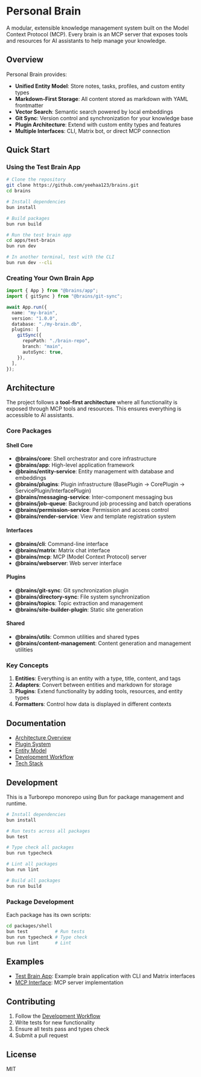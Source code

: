 # Personal Brain

A modular, extensible knowledge management system built on the Model Context Protocol (MCP). Every brain is an MCP server that exposes tools and resources for AI assistants to help manage your knowledge.

## Overview

Personal Brain provides:

- **Unified Entity Model**: Store notes, tasks, profiles, and custom entity types
- **Markdown-First Storage**: All content stored as markdown with YAML frontmatter
- **Vector Search**: Semantic search powered by local embeddings
- **Git Sync**: Version control and synchronization for your knowledge base
- **Plugin Architecture**: Extend with custom entity types and features
- **Multiple Interfaces**: CLI, Matrix bot, or direct MCP connection

## Quick Start

### Using the Test Brain App

```bash
# Clone the repository
git clone https://github.com/yeehaa123/brains.git
cd brains

# Install dependencies
bun install

# Build packages
bun run build

# Run the test brain app
cd apps/test-brain
bun run dev

# In another terminal, test with the CLI
bun run dev --cli
```

### Creating Your Own Brain App

```typescript
import { App } from "@brains/app";
import { gitSync } from "@brains/git-sync";

await App.run({
  name: "my-brain",
  version: "1.0.0",
  database: "./my-brain.db",
  plugins: [
    gitSync({
      repoPath: "./brain-repo",
      branch: "main",
      autoSync: true,
    }),
  ],
});
```

## Architecture

The project follows a **tool-first architecture** where all functionality is exposed through MCP tools and resources. This ensures everything is accessible to AI assistants.

### Core Packages

#### Shell Core

- **@brains/core**: Shell orchestrator and core infrastructure
- **@brains/app**: High-level application framework
- **@brains/entity-service**: Entity management with database and embeddings
- **@brains/plugins**: Plugin infrastructure (BasePlugin → CorePlugin → ServicePlugin/InterfacePlugin)
- **@brains/messaging-service**: Inter-component messaging bus
- **@brains/job-queue**: Background job processing and batch operations
- **@brains/permission-service**: Permission and access control
- **@brains/render-service**: View and template registration system

#### Interfaces

- **@brains/cli**: Command-line interface
- **@brains/matrix**: Matrix chat interface
- **@brains/mcp**: MCP (Model Context Protocol) server
- **@brains/webserver**: Web server interface

#### Plugins

- **@brains/git-sync**: Git synchronization plugin
- **@brains/directory-sync**: File system synchronization
- **@brains/topics**: Topic extraction and management
- **@brains/site-builder-plugin**: Static site generation

#### Shared

- **@brains/utils**: Common utilities and shared types
- **@brains/content-management**: Content generation and management utilities

### Key Concepts

1. **Entities**: Everything is an entity with a type, title, content, and tags
2. **Adapters**: Convert between entities and markdown for storage
3. **Plugins**: Extend functionality by adding tools, resources, and entity types
4. **Formatters**: Control how data is displayed in different contexts

## Documentation

- [Architecture Overview](docs/architecture-overview.md)
- [Plugin System](docs/plugin-system.md)
- [Entity Model](docs/entity-model.md)
- [Development Workflow](docs/development-workflow.md)
- [Tech Stack](docs/tech-stack.md)

## Development

This is a Turborepo monorepo using Bun for package management and runtime.

```bash
# Install dependencies
bun install

# Run tests across all packages
bun test

# Type check all packages
bun run typecheck

# Lint all packages
bun run lint

# Build all packages
bun run build
```

### Package Development

Each package has its own scripts:

```bash
cd packages/shell
bun test          # Run tests
bun run typecheck # Type check
bun run lint      # Lint
```

## Examples

- [Test Brain App](apps/test-brain): Example brain application with CLI and Matrix interfaces
- [MCP Interface](interfaces/mcp/): MCP server implementation

## Contributing

1. Follow the [Development Workflow](docs/development-workflow.md)
2. Write tests for new functionality
3. Ensure all tests pass and types check
4. Submit a pull request

## License

MIT
